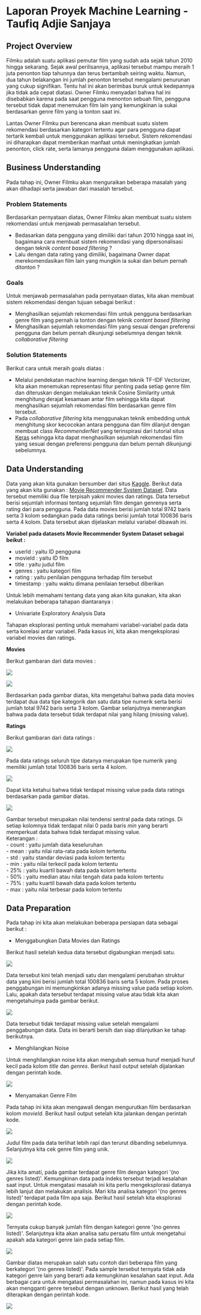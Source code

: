 # Laporan Proyek Machine Learning - Taufiq Adjie Sanjaya
## Project Overview
Filmku adalah suatu aplikasi pemutar film yang sudah ada sejak tahun 2010 hingga sekarang. Sejak awal perilisannya, aplikasi tersebut mampu meraih 1 juta penonton tiap tahunnya dan terus bertambah seiring waktu. Namun, dua tahun belakangan ini jumlah penonton tersebut mengalami penurunan yang cukup signifikan. Tentu hal ini akan berimbas buruk untuk kedepannya jika tidak ada cepat diatasi. Owner Filmku menyadari bahwa hal ini disebabkan karena pada saat pengguna menonton sebuah film, pengguna tersebut tidak dapat menemukan film lain yang kemungkinan ia sukai berdasarkan genre film yang ia tonton saat ini.

Lantas Owner Filmku pun berencana akan membuat suatu sistem rekomendasi berdasarkan kategori tertentu agar para pengguna dapat tertarik kembali untuk menggunakan aplikasi tersebut. Sistem rekomendasi ini diharapkan dapat memberikan manfaat untuk meningkatkan jumlah penonton, click rate, serta lamanya pengguna dalam menggunakan aplikasi.

## Business Understanding
Pada tahap ini, Owner Filmku akan menguraikan beberapa masalah yang akan dihadapi serta jawaban dari masalah tersebut.
### Problem Statements
Berdasarkan pernyataan diatas, Owner Filmku akan membuat suatu sistem rekomendasi untuk menjawab permasalahan tersebut.
* Bedasarkan data pengguna yang dimiliki dari tahun 2010 hingga saat ini, bagaimana cara membuat sistem rekomendasi yang dipersonalisasi dengan teknik _content based filtering_ ?
* Lalu dengan data rating yang dimiliki, bagaimana Owner dapat merekomendasikan film lain yang mungkin ia sukai dan belum pernah ditonton ?

### Goals
Untuk menjawab permasalahan pada pernyataan diatas, kita akan membuat sistem rekomendasi dengan tujuan sebagai berikut :
* Menghasilkan sejumlah rekomendasi film untuk pengguna berdasarkan genre film yang pernah ia tonton dengan teknik _content based filtering_
* Menghasilkan sejumlah rekomendasi film yang sesuai dengan preferensi pengguna dan belum pernah dikunjungi sebelumnya dengan teknik _collaborative filtering_

### Solution Statements
Berikut cara untuk meraih goals diatas :
* Melalui pendekatan machine learning dengan teknik TF-IDF Vectorizer, kita akan menemukan representasi fitur penting pada setiap genre film dan diteruskan dengan melakukan teknik Cosine Similarity untuk menghitung derajat kesamaan antar film sehingga kita dapat menghasilkan sejumlah rekomendasi film berdasarkan genre film tersebut.
* Pada _collaborative filtering_ kita menggunakan teknik embedding untuk menghitung skor kecocokan antara pengguna dan film dilanjut dengan membuat class _RecommenderNet_ yang terinspirasi dari tutorial situs [Keras](https://keras.io/examples/structured_data/collaborative_filtering_movielens/) sehingga kita dapat menghasilkan sejumlah rekomendasi film yang sesuai dengan preferensi pengguna dan belum pernah dikunjungi sebelumnya.

## Data Understanding
Data yang akan kita gunakan bersumber dari situs [Kaggle](https://www.kaggle.com/). Berikut data yang akan kita gunakan : [Movie Recommender System Dataset](https://www.kaggle.com/gargmanas/movierecommenderdataset). Data tersebut memiliki dua file terpisah yakni movies dan ratings. Data tersebut berisi sejumlah informasi tentang sejumlah film dengan genrenya serta rating dari para pengguna. Pada data movies berisi jumlah total 9742 baris serta 3 kolom sedangkan pada data ratings berisi jumlah total 100836 baris serta 4 kolom. Data tersebut akan dijelaskan melalui variabel dibawah ini.

**Variabel pada datasets Movie Recommender System Dataset sebagai beikut :**
* userId : yaitu ID pengguna
* movieId : yaitu ID film
* title : yaitu judul film
* genres : yaitu kategori film
* rating : yaitu penilaian pengguna terhadap film tersebut
* timestamp : yaitu waktu dimana penilaian tersebut diberikan

Untuk lebih memahami tentang data yang akan kita gunakan, kita akan melakukan beberapa tahapan diantaranya :
* Univariate Exploratory Analysis Data

Tahapan eksplorasi penting untuk memahami variabel-variabel pada data serta korelasi antar variabel. Pada kasus ini, kita akan mengeksplorasi variabel movies dan ratings.

**Movies**

Berikut gambaran dari data movies :

![](https://github.com/cumapemula/Movie-Recommendation-System/blob/main/Images/1.png?raw=true)

![](https://github.com/cumapemula/Movie-Recommendation-System/blob/main/Images/2.png?raw=true)

Berdasarkan pada gambar diatas, kita mengetahui bahwa pada data movies terdapat dua data tipe kategorik dan satu data tipe numerik serta berisi jumlah total 9742 baris serta 3 kolom. Gambar selanjutnya menerangkan bahwa pada data tersebut tidak terdapat nilai yang hilang (missing value).

**Ratings**

Berikut gambaran dari data ratings :

![](https://github.com/cumapemula/Movie-Recommendation-System/blob/main/Images/3.png?raw=true)

Pada data ratings seluruh tipe datanya merupakan tipe numerik yang memiliki jumlah total 100836 baris serta 4 kolom.

![](https://github.com/cumapemula/Movie-Recommendation-System/blob/main/Images/4.png?raw=true)

Dapat kita ketahui bahwa tidak terdapat missing value pada data ratings berdasarkan pada gambar diatas.

![](https://github.com/cumapemula/Movie-Recommendation-System/blob/main/Images/5.png?raw=true)

Gambar tersebut merupakan nilai tendensi sentral pada data ratings. Di setiap kolomnya tidak terdapat nilai 0 pada baris _min_ yang berarti memperkuat data bahwa tidak terdapat missing value.
<br>
Keterangan : 
<br>
       - count : yaitu jumlah data keseluruhan
       <br>
       - mean : yaitu nilai rata-rata pada kolom tertentu
       <br>
       - std : yaitu standar deviasi pada kolom tertentu
       <br>
       - min : yaitu nilai terkecil pada kolom tertentu
       <br>
       - 25% : yaitu kuartil bawah data pada kolom tertentu
       <br>
       - 50% : yaitu median atau nilai tengah data pada kolom tertentu
       <br>
       - 75% : yaitu kuartil bawah data pada kolom tertentu
       <br>
       - max : yaitu nilai terbesar pada kolom tertentu
## Data Preparation
Pada tahap ini kita akan melakukan beberapa persiapan data sebagai berikut :
<br>
* Menggabungkan Data Movies dan Ratings

Berikut hasil setelah kedua data tersebut digabungkan menjadi satu.

![](https://github.com/cumapemula/Movie-Recommendation-System/blob/main/Images/6.png?raw=true)

Data tersebut kini telah menjadi satu dan mengalami perubahan struktur data yang kini berisi jumlah total 100836 baris serta 5 kolom. Pada proses penggabungan ini memungkinkan adanya missing value pada setiap kolom. Lalu, apakah data tersebut terdapat missing value atau tidak kita akan mengetahuinya pada gambar berikut.

![](https://github.com/cumapemula/Movie-Recommendation-System/blob/main/Images/7.png?raw=true)

Data tersebut tidak terdapat missing value setelah mengalami penggabungan data. Data ini berarti bersih dan siap dilanjutkan ke tahap berikutnya.
<br>
* Menghilangkan Noise 

Untuk menghilangkan noise kita akan mengubah semua huruf menjadi huruf kecil pada kolom _title_ dan _genres_. Berikut hasil output setelah dijalankan dengan perintah kode.

![](https://github.com/cumapemula/Movie-Recommendation-System/blob/main/Images/8.png?raw=true)

* Menyamakan Genre Film

Pada tahap ini kita akan mengawali dengan mengurutkan film berdasarkan kolom _movieId_. Berikut hasil output setelah kita jalankan dengan perintah kode.

![](https://github.com/cumapemula/Movie-Recommendation-System/blob/main/Images/9.png?raw=true)

Judul film pada data terlihat lebih rapi dan terurut dibanding sebelumnya. Selanjutnya kita cek genre film yang unik.

![](https://github.com/cumapemula/Movie-Recommendation-System/blob/main/Images/10.png?raw=true)

Jika kita amati, pada gambar terdapat genre film dengan kategori '(no genres listed)'. Kemungkinan data pada indeks tersebut terjadi kesalahan saat input. Untuk mengatasi masalah ini kita perlu mengeksplorasi datanya lebih lanjut dan melakukan analisis. Mari kita analisa kategori '(no genres listed)' terdapat pada film apa saja. Berikut hasil setelah kita eksplorasi dengan perintah kode.

![](https://github.com/cumapemula/Movie-Recommendation-System/blob/main/Images/11.png?raw=true)

Ternyata cukup banyak jumlah film dengan kategori genre '(no genres listed)'. Selanjutnya kita akan analisa satu persatu film untuk mengetahui apakah ada kategori genre lain pada setiap film.

![](https://github.com/cumapemula/Movie-Recommendation-System/blob/main/Images/12.png?raw=true)

Gambar diatas merupakan salah satu contoh dari beberapa film yang berkategori '(no genres listed)'. Pada sample tersebut ternyata tidak ada kategori genre lain yang berarti ada kemungkinan kesalahan saat input. Ada berbagai cara untuk mengatasi permasalahan ini, namun pada kasus ini kita akan mengganti genre tersebut dengan unknown. Berikut hasil yang telah diterapkan dengan perintah kode.

![](https://github.com/cumapemula/Movie-Recommendation-System/blob/main/Images/13.png?raw=true)

